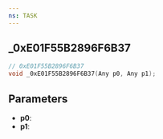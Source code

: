 ```yaml
---
ns: TASK
---
```

## _0xE01F55B2896F6B37

```c
// 0xE01F55B2896F6B37
void _0xE01F55B2896F6B37(Any p0, Any p1);
```

## Parameters
* **p0**:
* **p1**:
